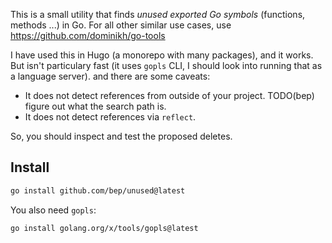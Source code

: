 This is a small utility that finds _unused exported Go symbols_ (functions, methods ...) in Go. For all other similar use cases, use https://github.com/dominikh/go-tools

I have used this in Hugo (a monorepo with many packages), and it works. But isn't particulary fast (it uses `gopls` CLI, I should look into running that as a language server). and there are some caveats:

* It does not detect references from outside of your project. TODO(bep) figure out what the search path is.
* It does not detect references via `reflect`.

So, you should inspect and test the proposed deletes.

## Install


```bash
go install github.com/bep/unused@latest
```

You also need `gopls`:

```bash
go install golang.org/x/tools/gopls@latest
```


